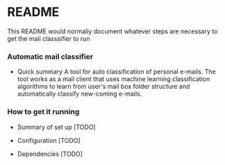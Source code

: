 # README #

This README would normally document whatever steps are necessary to get the mail classsifier to run

### Automatic mail classifier ###

* Quick summary
A tool for auto classification of personal e-mails. The tool works as a mail client that uses machine learning classification algorithms to learn from user's mail box folder structure and automatically classify new-coming e-mails. 

### How to get it running ###

* Summary of set up
[TODO]

* Configuration
[TODO]

* Dependencies
[TODO]

